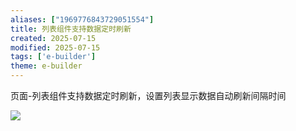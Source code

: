 ```yaml
---
aliases: ["1969776843729051554"]
title: 列表组件支持数据定时刷新
created: 2025-07-15
modified: 2025-07-15
tags: ['e-builder']
theme: e-builder
---
```


页面-列表组件支持数据定时刷新，设置列表显示数据自动刷新间隔时间

![](44f3db0daf2325a1962941330a5e30b7.jpg)